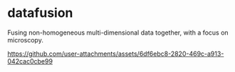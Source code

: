 # datafusion
Fusing non-homogeneous multi-dimensional data together, with a focus on microscopy.  

https://github.com/user-attachments/assets/6df6ebc8-2820-469c-a913-042cac0cbe99


